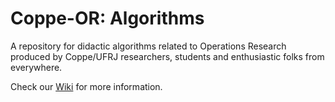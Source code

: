 # Coppe-OR: Algorithms

A repository for didactic algorithms related to Operations Research produced by Coppe/UFRJ researchers, students and enthusiastic folks from everywhere.

Check our [Wiki]( https://github.com/coppe-or/algorithms/wiki ) for more information.

